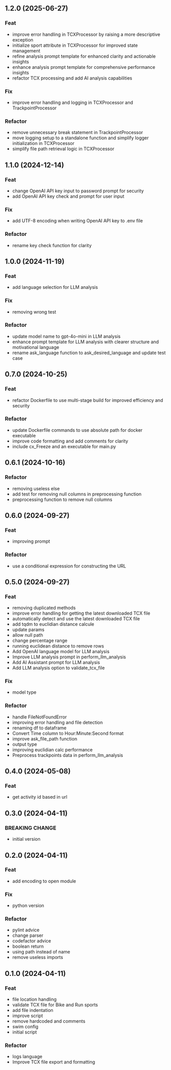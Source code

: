 ## 1.2.0 (2025-06-27)

### Feat

- improve error handling in TCXProcessor by raising a more descriptive exception
- initialize sport attribute in TCXProcessor for improved state management
- refine analysis prompt template for enhanced clarity and actionable insights
- enhance analysis prompt template for comprehensive performance insights
- refactor TCX processing and add AI analysis capabilities

### Fix

- improve error handling and logging in TCXProcessor and TrackpointProcessor

### Refactor

- remove unnecessary break statement in TrackpointProcessor
- move logging setup to a standalone function and simplify logger initialization in TCXProcessor
- simplify file path retrieval logic in TCXProcessor

## 1.1.0 (2024-12-14)

### Feat

- change OpenAI API key input to password prompt for security
- add OpenAI API key check and prompt for user input

### Fix

- add UTF-8 encoding when writing OpenAI API key to .env file

### Refactor

- rename key check function for clarity

## 1.0.0 (2024-11-19)

### Feat

- add language selection for LLM analysis

### Fix

- removing wrong test

### Refactor

- update model name to gpt-4o-mini in LLM analysis
- enhance prompt template for LLM analysis with clearer structure and motivational language
- rename ask_language function to ask_desired_language and update test case

## 0.7.0 (2024-10-25)

### Feat

- refactor Dockerfile to use multi-stage build for improved efficiency and security

### Refactor

- update Dockerfile commands to use absolute path for docker executable
- improve code formatting and add comments for clarity
- include cx_Freeze and an executable for main.py

## 0.6.1 (2024-10-16)

### Refactor

- removing useless else
- add test for removing null columns in preprocessing function
- preprocessing function to remove null columns

## 0.6.0 (2024-09-27)

### Feat

- improving prompt

### Refactor

- use a conditional expression for constructing the URL

## 0.5.0 (2024-09-27)

### Feat

- removing duplicated methods
- improve error handling for getting the latest downloaded TCX file
- automatically detect and use the latest downloaded TCX file
- add tqdm to euclidian distance calcule
- update params
- allow null path
- change percentage range
- running euclidean distance to remove rows
- Add OpenAI language model for LLM analysis
- Improve LLM analysis prompt in perform_llm_analysis
- Add AI Assistant prompt for LLM analysis
- Add LLM analysis option to validate_tcx_file

### Fix

- model type

### Refactor

- handle FileNotFoundError
- improving error handling and file detection
- renaming df to dataframe
- Convert Time column to Hour:Minute:Second format
- improve ask_file_path function
- output type
- improving euclidian calc performance
- Preprocess trackpoints data in perform_llm_analysis

## 0.4.0 (2024-05-08)

### Feat

- get activity id based in url

## 0.3.0 (2024-04-11)

### BREAKING CHANGE

- initial version

## 0.2.0 (2024-04-11)

### Feat

- add encoding to open module

### Fix

- python version

### Refactor

- pylint advice
- change parser
- codefactor advice
- boolean return
- using path instead of name
- remove useless imports

## 0.1.0 (2024-04-11)

### Feat

- file location handling
- validate TCX file for Bike and Run sports
- add file indentation
- improve script
- remove hardcoded and comments
- swim config
- initial script

### Refactor

- logs language
- Improve TCX file export and formatting
